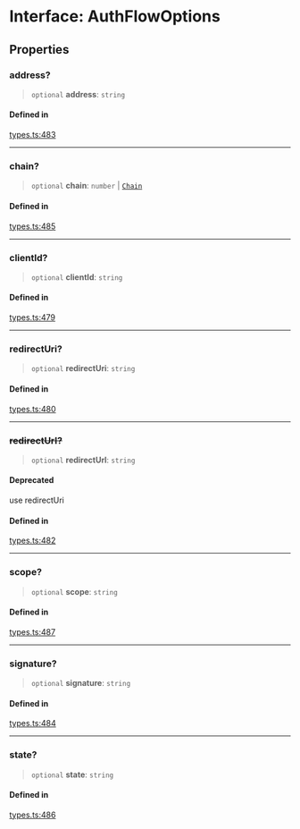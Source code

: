 # Interface: AuthFlowOptions

## Properties

### address?

> `optional` **address**: `string`

#### Defined in

[types.ts:483](https://github.com/monerium/js-monorepo/blob/bdb556f177407a98459f8edb039e31cf37d07d7a/packages/sdk/src/types.ts#L483)

***

### chain?

> `optional` **chain**: `number` \| [`Chain`](/docs/SDK/type-aliases/Chain.md)

#### Defined in

[types.ts:485](https://github.com/monerium/js-monorepo/blob/bdb556f177407a98459f8edb039e31cf37d07d7a/packages/sdk/src/types.ts#L485)

***

### clientId?

> `optional` **clientId**: `string`

#### Defined in

[types.ts:479](https://github.com/monerium/js-monorepo/blob/bdb556f177407a98459f8edb039e31cf37d07d7a/packages/sdk/src/types.ts#L479)

***

### redirectUri?

> `optional` **redirectUri**: `string`

#### Defined in

[types.ts:480](https://github.com/monerium/js-monorepo/blob/bdb556f177407a98459f8edb039e31cf37d07d7a/packages/sdk/src/types.ts#L480)

***

### ~~redirectUrl?~~

> `optional` **redirectUrl**: `string`

#### Deprecated

use redirectUri

#### Defined in

[types.ts:482](https://github.com/monerium/js-monorepo/blob/bdb556f177407a98459f8edb039e31cf37d07d7a/packages/sdk/src/types.ts#L482)

***

### scope?

> `optional` **scope**: `string`

#### Defined in

[types.ts:487](https://github.com/monerium/js-monorepo/blob/bdb556f177407a98459f8edb039e31cf37d07d7a/packages/sdk/src/types.ts#L487)

***

### signature?

> `optional` **signature**: `string`

#### Defined in

[types.ts:484](https://github.com/monerium/js-monorepo/blob/bdb556f177407a98459f8edb039e31cf37d07d7a/packages/sdk/src/types.ts#L484)

***

### state?

> `optional` **state**: `string`

#### Defined in

[types.ts:486](https://github.com/monerium/js-monorepo/blob/bdb556f177407a98459f8edb039e31cf37d07d7a/packages/sdk/src/types.ts#L486)
